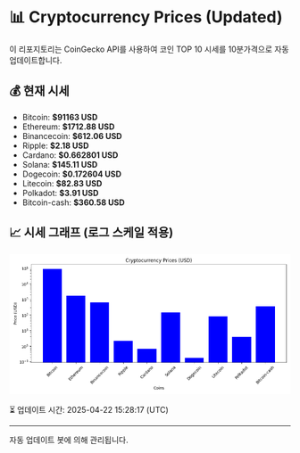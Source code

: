 
# 📊 Cryptocurrency Prices (Updated)

이 리포지토리는 CoinGecko API를 사용하여 코인 TOP 10 시세를 10분가격으로 자동 업데이트합니다.

## 💰 현재 시세
- Bitcoin: **$91163 USD**
- Ethereum: **$1712.88 USD**
- Binancecoin: **$612.06 USD**
- Ripple: **$2.18 USD**
- Cardano: **$0.662801 USD**
- Solana: **$145.11 USD**
- Dogecoin: **$0.172604 USD**
- Litecoin: **$82.83 USD**
- Polkadot: **$3.91 USD**
- Bitcoin-cash: **$360.58 USD**

## 📈 시세 그래프 (로그 스케일 적용)
![Crypto Prices](crypto_prices.png)

⏳ 업데이트 시간: 2025-04-22 15:28:17 (UTC)

---
자동 업데이트 봇에 의해 관리됩니다.
